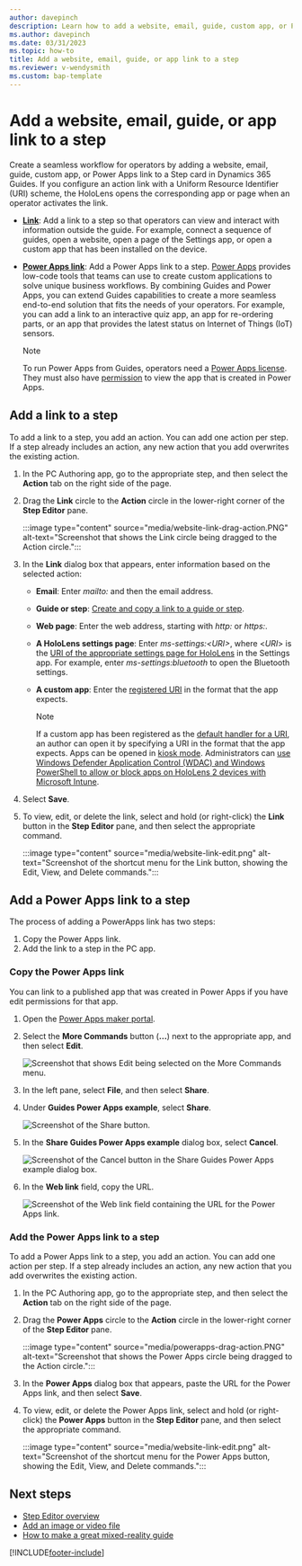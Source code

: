 ```yaml
---
author: davepinch
description: Learn how to add a website, email, guide, custom app, or Power Apps link to a step in Microsoft Dynamics 365 Guides to create a seamless workflow for operators.
ms.author: davepinch
ms.date: 03/31/2023
ms.topic: how-to
title: Add a website, email, guide, or app link to a step
ms.reviewer: v-wendysmith
ms.custom: bap-template
---
```


# Add a website, email, guide, or app link to a step

Create a seamless workflow for operators by adding a website, email, guide, custom app, or Power Apps link to a Step card in Dynamics 365 Guides. If you configure an action link with a Uniform Resource Identifier (URI) scheme, the HoloLens opens the corresponding app or page when an operator activates the link.

- [**Link**](#add-a-link-to-a-step): Add a link to a step so that operators can view and interact with information outside the guide. For example, connect a sequence of guides, open a website, open a page of the Settings app, or open a custom app that has been installed on the device.
- [**Power Apps link**](#add-a-power-apps-link-to-a-step): Add a Power Apps link to a step. [Power Apps](https://products.office.com/business/microsoft-powerapps) provides low-code tools that teams can use to create custom applications to solve unique business workflows. By combining Guides and Power Apps, you can extend Guides capabilities to create a more seamless end-to-end solution that fits the needs of your operators. For example, you can add a link to an interactive quiz app, an app for re-ordering parts, or an app that provides the latest status on Internet of Things (IoT) sensors.

    > [!NOTE]
    > To run Power Apps from Guides, operators need a [Power Apps license](https://powerapps.microsoft.com/pricing/). They must also have [permission](/powerapps/maker/canvas-apps/share-app#share-an-app) to view the app that is created in Power Apps.

## Add a link to a step

To add a link to a step, you add an action. You can add one action per step. If a step already includes an action, any new action that you add overwrites the existing action.

1. In the PC Authoring app, go to the appropriate step, and then select the **Action** tab on the right side of the page.
1. Drag the **Link** circle to the **Action** circle in the lower-right corner of the **Step Editor** pane.

    :::image type="content" source="media/website-link-drag-action.PNG" alt-text="Screenshot that shows the Link circle being dragged to the Action circle.":::

1. In the **Link** dialog box that appears, enter information based on the selected action:

    - **Email**: Enter *mailto:* and then the email address.
    - **Guide or step**: [Create and copy a link to a guide or step](pc-app-copy-link-guide-step.md).
    - **Web page**: Enter the web address, starting with *http:* or *https:*.
    - **A HoloLens settings page**: Enter *ms-settings:\<URI\>*, where \<*URI*\> is the [URI of the appropriate settings page for HoloLens](/hololens/settings-uri-list#settings-uris) in the Settings app. For example, enter *ms-settings:bluetooth* to open the Bluetooth settings.
    - **A custom app**: Enter the [registered URI](/windows/uwp/launch-resume/handle-uri-activation) in the format that the app expects.

        > [!NOTE]
        > If a custom app has been registered as the [default handler for a URI](/windows/uwp/launch-resume/handle-uri-activation), an author can open it by specifying a URI in the format that the app expects. Apps can be opened in [kiosk mode](/hololens/hololens-kiosk). Administrators can [use Windows Defender Application Control (WDAC) and Windows PowerShell to allow or block apps on HoloLens 2 devices with Microsoft Intune](/mem/intune/configuration/custom-profile-hololens).

1. Select **Save**.
1. To view, edit, or delete the link, select and hold (or right-click) the **Link** button in the **Step Editor** pane, and then select the appropriate command.

    :::image type="content" source="media/website-link-edit.png" alt-text="Screenshot of the shortcut menu for the Link button, showing the Edit, View, and Delete commands.":::

## Add a Power Apps link to a step

The process of adding a PowerApps link has two steps:

1. Copy the Power Apps link.
1. Add the link to a step in the PC app.

### Copy the Power Apps link

You can link to a published app that was created in Power Apps if you have edit permissions for that app.

1. Open the [Power Apps maker portal](https://make.powerapps.com/).
1. Select the **More Commands** button (**…**) next to the appropriate app, and then select **Edit**.

    ![Screenshot that shows Edit being selected on the More Commands menu.](media/powerapps-home.PNG "Screenshot that shows Edit being selected on the More Commands menu")

1. In the left pane, select **File**, and then select **Share**.
1. Under **Guides Power Apps example**, select **Share**.

    ![Screenshot of the Share button.](media/powerapps-share-button.PNG "Screenshot of the Share button")

1. In the **Share Guides Power Apps example** dialog box, select **Cancel**.

    ![Screenshot of the Cancel button in the Share Guides Power Apps example dialog box.](media/powerapps-cancel-button.PNG "Screenshot of the Cancel button in the Share Guides Power Apps example dialog box")

1. In the **Web link** field, copy the URL.

    ![Screenshot of the Web link field containing the URL for the Power Apps link.](media/powerapps-url.PNG "Screenshot of the Web link field containing the URL for the Power Apps link")

### Add the Power Apps link to a step

To add a Power Apps link to a step, you add an action. You can add one action per step. If a step already includes an action, any new action that you add overwrites the existing action.

1. In the PC Authoring app, go to the appropriate step, and then select the **Action** tab on the right side of the page.
1. Drag the **Power Apps** circle to the **Action** circle in the lower-right corner of the **Step Editor** pane.

    :::image type="content" source="media/powerapps-drag-action.PNG" alt-text="Screenshot that shows the Power Apps circle being dragged to the Action circle.":::

1. In the **Power Apps** dialog box that appears, paste the URL for the Power Apps link, and then select **Save**.
1. To view, edit, or delete the Power Apps link, select and hold (or right-click) the **Power Apps** button in the **Step Editor** pane, and then select the appropriate command.

    :::image type="content" source="media/website-link-edit.png" alt-text="Screenshot of the shortcut menu for the Power Apps button, showing the Edit, View, and Delete commands.":::

## Next steps

- [Step Editor overview](pc-app-step-editor-overview.md)
- [Add an image or video file](pc-app-add-media.md)
- [How to make a great mixed-reality guide](great-guide.md)

[!INCLUDE[footer-include](../includes/footer-banner.md)]
